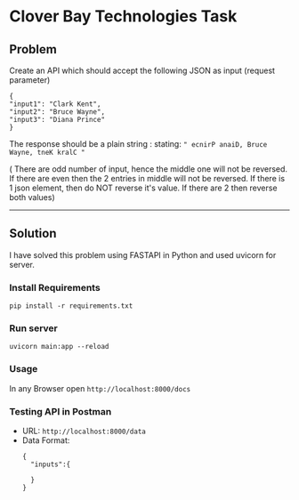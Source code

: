 # Clover Bay Technologies Task

## Problem
Create an API which should accept the following JSON as input (request parameter)
```
{
"input1": "Clark Kent",
"input2": "Bruce Wayne",
"input3": "Diana Prince"
}
```

The response should be a plain string : stating:
`" ecnirP anaiD, Bruce Wayne, tneK kralC "`

( There are odd number of input, hence the middle one will not be reversed. If there are even then the 2 entries in middle will not be reversed.
If there is 1 json element, then do NOT reverse it's value. If there are 2 then reverse both values)

---

## Solution
I have solved this problem using FASTAPI in Python and used uvicorn for server.

### Install Requirements
`pip install -r requirements.txt`

### Run server
`uvicorn main:app --reload`

### Usage
In any Browser open `http://localhost:8000/docs`

### Testing API in Postman
- URL: `http://localhost:8000/data`
- Data Format:
  ```
  {
    "inputs":{
    
    }
  }
  ```

